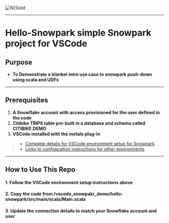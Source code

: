 ![N|Solid](https://upload.wikimedia.org/wikipedia/commons/f/ff/Snowflake_Logo.svg)

***
# Hello-Snowpark simple Snowpark project for VSCode

## Purpose
- **To Demonstrate a blanket intro use case to snowpark push-down using scala and UDFs**

***
## Prerequisites

1. **A Snowflake account with access provisioned for the user defined in the code**
2. **Citibike TRIPS table pre-built in a database and schema called CITIBIKE.DEMO**
3. **VSCode installed with the metals plug-in**
> - [Complete details for VSCode environment setup for Snowpark](https://docs.snowflake.com/en/developer-guide/snowpark/quickstart-vscode.html)
> - [Links to configuration instructions for other environments](https://docs.snowflake.com/en/developer-guide/snowpark/setup.html)

***
## How to Use This Repo
#### 1. Follow the VSCode environment setup instructions above
#### 2. Copy the code from /vscode_snowpakr_demo/hello-snowpark/src/main/scala/Main.scala
#### 3. Update the connection details to match your Snowflake account and user
